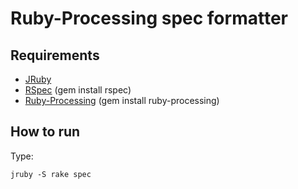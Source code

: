 # Ruby-Processing spec formatter

## Requirements

* [JRuby](http://jruby.org/)
* [RSpec](http://github.com/dchelimsky/rspec) (gem install rspec)
* [Ruby-Processing](http://wiki.github.com/jashkenas/ruby-processing/) (gem install ruby-processing)

## How to run

Type:

    jruby -S rake spec

